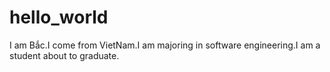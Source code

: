 
# hello_world
I am Bắc.I come from VietNam.I am majoring in software engineering.I am a student about to graduate.


